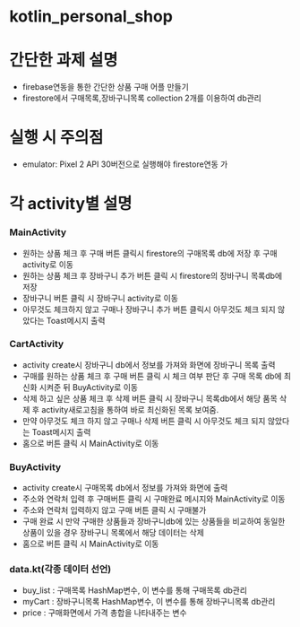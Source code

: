 # kotlin_personal_shop
<h1>간단한 과제 설명</h1>
<ul>
    <li>firebase연동을 통한 간단한 상품 구매 어플 만들기</li>
    <li>firestore에서 구매목록,장바구니목록 collection 2개를 이용하여 db관리</li>
        
</ul>

<h1>실행 시 주의점</h1>
<ul>
    <li>emulator: Pixel 2 API 30버전으로 실행해야 firestore연동 가</li>
</ul>

<h1>각 activity별 설명</h1>
<h3>MainActivity</h3>
<ul>
    <li>원하는 상품 체크 후 구매 버튼 클릭시 firestore의 구매목록 db에 저장 후 구매 activity로 이동</li>
    <li>원하는 상품 체크 후 장바구니 추가 버튼 클릭 시
        firestore의 장바구니 목록db에 저장</li>
    <li>장바구니 버튼 클릭 시 장바구니 activity로 이동</li>
    <li>아무것도 체크하지 않고 구매나 장바구니 추가 버튼 클릭시 아무것도 체크 되지 않았다는
    Toast메시지 출력</li>
</ul>
<h3>CartActivity</h3>

<ul>
    <li>activity create시 장바구니 db에서 정보를 가져와 화면에 장바구니 목록 출력</li>

   <li>구매를 원하는 상품 체크 후 구매 버튼 클릭 시 체크 여부 판단 후
        구매 목록 db에 최신화 시켜준 뒤 BuyActivity로 이동</li>
    <li>삭제 하고 싶은 상품 체크 후 삭제 버튼 클릭 시 장바구니 목록db에서 해당 품목
    삭제 후 activity새로고침을 통하여 바로 최신화된 목록 보여줌.</li>
    <li>만약 아무것도 체크 하지 않고 구매나 삭제 버튼 클릭 시 아무것도 체크 되지 않았다는 Toast메시지 출력</li>
    <li>홈으로 버튼 클릭 시 MainActivity로 이동</li>
</ul>

<h3>BuyActivity</h3>

<ul>
    <li>activity create시 구매목록 db에서 정보를 가져와 화면에 출력</li>

   <li>주소와 연락처 입력 후 구매버튼 클릭 시 구매완료 메시지와 MainActivity로 이동
        </li>
    <li>주소와 연락처 입력하지 않고 구매 버튼 클릭 시 구매불가</li>
    <li>구매 완료 시 만약 구매한 상품들과 장바구니db에 있는 상품들을 비교하여 동일한 상품이
        있을 경우 장바구니 목록에서 해당 데이터는 삭제
        </li>

   <li>홈으로 버튼 클릭 시 MainActivity로 이동</li>
</ul>

<h3>data.kt(각종 데이터 선언)</h3>

<ul>
    <li>buy_list : 구매목록 HashMap변수, 이 변수를 통해 구매목록 db관리</li>
    <li>myCart : 장바구니목록 HashMap변수, 이 변수를 통해 장바구니목록 db관리</li>
    <li>price : 구매화면에서 가격 총합을 나타내주는 변수</li>
    
</ul>

